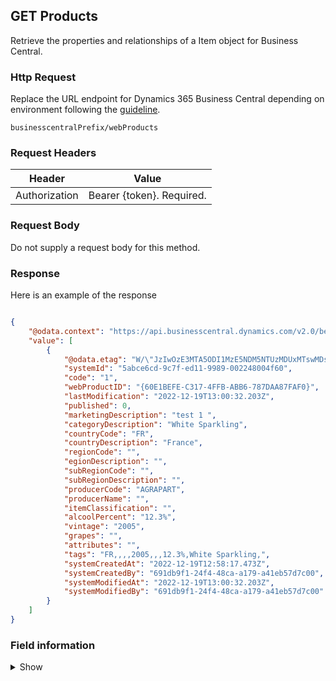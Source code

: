## GET Products

Retrieve the properties and relationships of a Item object for Business Central.

### Http Request

Replace the URL endpoint for Dynamics 365 Business Central depending on environment following the [guideline](#endpoints-businesscentralPrefix-structure).

~~~ api
businesscentralPrefix/webProducts
~~~

### Request Headers

Header | Value |
--- | --- |
Authorization | Bearer {token}. Required.|

### Request Body

Do not supply a request body for this method.

### Response

Here is an example of the response

```json

{
    "@odata.context": "https://api.businesscentral.dynamics.com/v2.0/bevicasaas.onmicrosoft.com/tvt_develop/api/tvisiontech/webbevica/v2.0/$metadata#companies(08f3eaa4-1d0f-ed11-90eb-0022480090f7)/webProducts",
    "value": [
        {
            "@odata.etag": "W/\"JzIwOzE3MTA5ODI1MzE5NDM5NTUzMDUxMTswMDsn\"",
            "systemId": "5abce6cd-9c7f-ed11-9989-002248004f60",
            "code": "1",
            "webProductID": "{60E1BEFE-C317-4FFB-ABB6-787DAA87FAF0}",
            "lastModification": "2022-12-19T13:00:32.203Z",
            "published": 0,
            "marketingDescription": "test 1 ",
            "categoryDescription": "White Sparkling",
            "countryCode": "FR",
            "countryDescription": "France",
            "regionCode": "",
            "egionDescription": "",
            "subRegionCode": "",
            "subRegionDescription": "",
            "producerCode": "AGRAPART",
            "producerName": "",
            "itemClassification": "",
            "alcoolPercent": "12.3%",
            "vintage": "2005",
            "grapes": "",
            "attributes": "",
            "tags": "FR,,,,2005,,,12.3%,White Sparkling,",
            "systemCreatedAt": "2022-12-19T12:58:17.473Z",
            "systemCreatedBy": "691db9f1-24f4-48ca-a179-a41eb57d7c00",
            "systemModifiedAt": "2022-12-19T13:00:32.203Z",
            "systemModifiedBy": "691db9f1-24f4-48ca-a179-a41eb57d7c00"
        }
    ]
}
```

### Field information
<details>
  <summary>Show</summary>

| Relation | Source Table | Field Caption | Field Type | Field Length | Note |
| ----------- | ----------- | ----------- | ---------- | ------------ |---------- |
|  1       |  Product      |  Code        | String |  20          |           |
|  1       |  Product      |  Web Product Id  | String |  20      |           |
|  1       |  Product      |  Web Last Md. Date Time  | DateTime     |           |
|  1       |  Product      |  Published  | Boolean    |               ||
|  1       |  Product      |  Last Modification  | DateTime          ||
|  1       |  Product      |  Marketing Description  |String ||
|  1       |  Product      |  Category Code  | String ||
|  1       |  Product      |  Category Description  | String ||
|  1       |  Product      |  Country Code  | String ||
|  1       |  Product      |  Country Description  |  String ||
|  1       |  Product      |  Region Code  | String ||
|  1       |  Product      |  Region Description  |String ||
|  1       |  Product      |  SubRegion Code  |String ||
|  1       |  Product      |  SubRegion Description  |String ||
|  1       |  Product      |  Producer  |String ||
|  1       |  Product      |  Item Classification  |String ||
|  1       |  Product      |  Alcohol Percent  |Decimal ||
|  1       |  Product      |  Vintage  |String ||
|  1       |  Product      |  Grapes  |String ||
|  1       |  Product      |  Attributes  |String ||
|  1       |  Product      |  Tags  |String ||
|  1       |  Product      | System Id | GUID |  |  |
|  1       |  Product      | System Created At | DateTime |  |  |
|  1       |  Product      | System Created By  | String |  |  |
|  1       |  Product      | System Modified At | DateTime |  |  |
|  1       |  Product      | System Modified By | String |  |  |
<!-- |  1..1    |  SKU\Variant  |  Web Item Id  |String ||
|  1..1    |  SKU\Variant  |  Published  |Boolean ||
|  1..1    |  SKU\Variant  |  Deleted  |Boolean ||
|  1..1    |  SKU\Variant  |  Web Last Mod. Date Time  | DateTime ||
|  1..1    |  SKU\Variant  |  Item No.  | String ||
|  1..1    |  SKU\Variant  |  Blocked  | Boolean ||
|  1..1    |  SKU\Variant  |  Last Modification  | DateTime ||
|  1..1    |  SKU\Variant  |  Description  | String ||
|  1..1    |  SKU\Variant  |  Base UoM Code  | String ||
|  1..1    |  SKU\Variant  |  Base UoM Description  | String ||
|  1..1    |  SKU\Variant  |  Sales UoM Code  | String ||
|  1..1    |  SKU\Variant  |  Sales UoM Description  | String ||
|  1..1    |  SKU\Variant  |  Sales UoM Qty Per  | Decimal ||
|  1..1    |  SKU\Variant  |  Unit Volume  | Decimal ||
|  1..1    |  SKU\Variant  |  Unit Price With Duty  |Decimal ||
|  1..1    |  SKU\Variant  |  Unit Price WithOut Duty  |Decimal ||
|  1..1    |  SKU\Variant  |  Stock Quantity Base  |Decimal ||
|  1..1    |  SKU\Variant  |  Bottles Per Case | Decimal||
|  1..1    |  SKU\Variant  |  Purchasing Code | String||
|  1..1    |  SKU\Variant  |  Unit Weight | Decimal||
|  1..1    |  SKU\Variant  |  Sales Unit Weight | Decimal||
|  1..1    |  SKU\Variant  |  Web UoM Code | String||
|  1..1    |  SKU\Variant  |  Web UoM Description | String||
|  1..1    |  SKU\Variant  |  Web Sale Only Unit | Decimal||
|  1..1    |  SKU\Variant  |  Web Catalogue  | String|| -->
